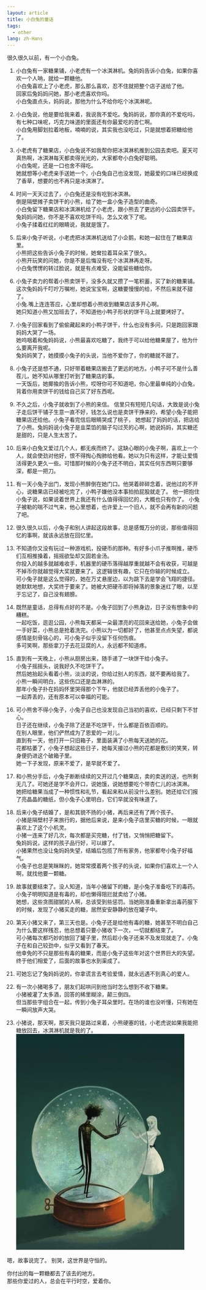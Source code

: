 ```yaml
---
layout: article
title: 小白兔的童话
tags:
  - other
lang: zh-Hans
---
```


很久很久以前，有一个小白兔。

<!--more-->

1. 小白兔有一家糖果铺，小老虎有一个冰淇淋机。兔妈妈告诉小白兔，如果你喜欢一个人呐，就给一颗糖他。  
小白兔喜欢上了小老虎，那么那么喜欢，忍不住就把整个店子送给了他。  
回家后兔妈妈问她，那小老虎喜欢你吗。  
小白兔直点头，妈妈说，那他为什么不给你吃个冰淇淋呢。

2. 小白兔说，他是要给我来着，我说我不爱吃。兔妈妈说，那你真的不爱吃吗，有七种口味呢，巧克力味道的里面还有你最爱吃的杏仁啊。  
小白兔用脚划拉着地板，喃喃的说，其实我也没吃过，只是就想着把糖给他了。

3. 小老虎有了糖果店，小白兔说不如我帮你把冰淇淋机推到公园去卖吧。夏天可真热啊，冰淇淋每天都卖得光光的，大家都夸小白兔好聪明。  
小白兔呢，还是一口也舍不得吃。  
她就想等小老虎亲手送她一个，小白兔自己也没发现，她最爱的口味已经换成了香草，想要的也不再只是冰淇淋了。

4. 时间一天天过去了，小白兔还是没有吃到冰淇淋。  
倒是隔壁摊子卖饼干的小熊，给了她一盒小兔子造型的曲奇。  
小白兔留下糖果店和冰淇淋机给了小老虎，跟小熊去了更远的小公园卖饼干。  
兔妈妈问她，你不是不喜欢吃饼干吗，怎么又收下了呢。  
小兔子揉着红红的眼睛说，我就是饿了。

5. 后来小兔子听说，小老虎把冰淇淋机送给了小企鹅，和她一起住在了糖果店里。  
小熊把这些告诉小兔子的时候，她耷拉着耳朵呆了很久。  
小熊开玩笑的问她，你是不是后悔没有吃个冰淇淋再走呀。  
小白兔愣愣的转过脸说，就是有点难受，没能留些糖给你。

6. 小兔子卖力的帮着小熊卖饼干，没多久就又攒了一笔积蓄，买了新的糖果铺。  
这次兔妈妈千叮咛万嘱咐，她说宝宝啊，这糖要慢慢的给，不然后来就不甜了。  
小兔.嘴上连连答应，心里却想着小熊收到糖果店该多开心啊。  
她只知道小熊又加班去了，不知道他小鸭子形状的饼干马上就要烤好了。

7. 小兔子回家看到了偷偷藏起来的小鸭子饼干，什么也没有多问，只是跑回家跟妈妈大哭了一场。  
她呜咽着和兔妈妈说，小熊最喜欢吃糖了，我终于可以给他糖果屋了，他为什么要离开我呢。  
兔妈妈笑了，她摸摸小兔子的头说，当他不爱你了，你的糖就不甜了。

8. 小兔子还是想不通，只好带着糖果店搬去了更远的地方。小鸭子可不是什么善茬儿，她不知从哪里打听到了糖果店的事。  
一天饭后，她揶揄的告诉小熊，哎呀你可不知道吧，你心里最单纯的小白兔，背着你用卖饼干的钱给自己买了好东西呢。

9. 不久之后，小兔子就收到了小熊的来信。 信里只有短短几句话，大致是说小兔子走后饼干铺子生意一直不好，钱怎么说也是卖饼干挣来的，希望小兔子能把糖果店还给他。小兔子看完信后眼睛哭成了桃子， 她想起了妈妈的话，把店给了小熊。兔妈妈说小兔子是韭菜馅的脑子勾过芡的心啊，她说妈妈，其实糖还是甜的，只是人生太苦了。

10. 后来小白兔又爱过几个人，都无疾而终了。这缺心眼的小兔子啊，喜欢上一个人，就会使劲对他好，恨不得掏心掏肺给他看。她以为只有这样，才能让爱情活得更久更久一些。可惜那时候的小兔子还不明白，其实任何东西啊只要够深，都是一把刀。

11. 有一天小兔子出门，发现小熊醉倒在她门口。他哭着碎碎念着，说他过的不开心，说糖果店已经被吃完了，小鸭子嫌他没本事拍拍屁股就走了。 他一把抱住小兔子说，如果说着世界上我还有什么值得得回忆的，大概也只有你了。 小兔子被勒的喘不过气来，他心里想着，也许爱上一个旧人，就不会再有新的问题了吧。

12. 很久很久以后，小兔子和别人讲起这段故事，总是感慨万分的说，那些值得回忆的事啊，就该永远放在回忆里。

13. 不知道你又没有玩过一种游戏机，投硬币的那种。有好多小爪子推啊推，硬币们互相推搡着，摇摇欲坠却又固若金汤。  
你投入的越多就越难收手，机器里的硬币落得越厚重就越不会有收获，可越是不掉币你就越觉得大奖就要来了。这逻辑很有趣，它只在你输的时候成立。  
可小兔子就是这么觉得的，她在万丈悬崖边，以为跳下去是学会飞翔的捷径。她默默地想，大奖终于要来了。她被大把硬币即将掉落的景象迷红了眼，以至于忘记了，自己没有翅膀。

14. 既然是童话，总得有点好的不是。小兔子回到了小熊身边，日子没有想象中的糟糕。  
一起吃饭，逛逛公园，小熊每天都采一朵最漂亮的花回来送给她，小兔子会做一手好菜，小熊总是抢着洗完。小熊以为一切都好了，他甚至点点失望，都说感情是刻骨铭心的，可小兔子似乎没留下任何伤痕。  
多可笑啊，那些拿刀子去花豆腐的人，永远都不知道疼。

15. 直到有一天晚上，小熊从厨房出来，随手递了一块饼干给小兔子。  
小兔子摇摇头，说我好久不吃饼干了。  
然后她抬起头看着小熊，淡淡的说，你给过别人的东西，就不要再给我了。  
小熊一瞬间明白，这些伤口还是血淋淋的。  
那年小兔子扑在妈妈怀里哭得那个下午，他就已经弄丢他的小兔子了。  
一起弄丢的，还有原本可以幸福的可能。

16. 可小熊舍不得小兔子，小兔子自己也没发现自己当初的喜欢，已经只剩下不甘心。  
日子还在继续，小兔子除了还是不吃饼干，什么都是百依百顺的。  
在别人眼里，他们俨然成为了恩爱的一对儿。  
直到有一天，他打开一只旧箱子，里面装满了小熊每天送她的花。  
花都枯萎了，小兔子想起这些日子，她每天接过小熊的花都是敷衍的笑笑，转身便扔进这个破箱子里。  
她一下子发现，原来不爱了，是早就不爱了。

17. 和小熊分手后，小兔子断断续续的又开过几个糖果店，卖的卖送的送，也所剩无几了。可她还是学不会开口，说她饿，说她想要吃个带杏仁儿的冰淇淋。  
她把给糖果当成了一种惯性和礼节，看起来和从前没什么差别。她还给它们报了亮晶晶的糖纸，但小兔子心里明白，它们早就没有味道了。

18. 后来小兔子结婚了，是和其貌不扬的小猪，再后来还有了两个孩子。  
小猪是隔壁村子来旅行的，据他后来说，是来小兔子店里买糖的时候，一眼就喜欢上了这个小机灵。  
小猪一连来了好几次，每次都是买完糖，付了钱，又悄悄把糖留下。  
兔妈妈说，这样的孩子品行好，可以嫁了。  
小猪果然也没让兔妈妈失望，结婚后包揽了所有家务，他家都夸小兔子好福气。  
小兔子也总是笑眯眯的，她常常摸着两个孩子的头说，如果你们喜欢上一个人啊，就找他要一颗糖。

19. 故事就要结束了。没人知道，当年小猪留下的糖，是小兔子准备吃下的毒药。小兔子明明知道是有毒的，却也懒得阻拦就卖给了小猪。  
她想，这些贪图甜腻的人啊，总该受到些惩罚。当她刚准备重新拿出毒药服下的时候，发现了小猪买走的糖，居然安安静静的放在罐子中。

20. 第天小猪又来了，第三天也是。小兔子还是给他有毒的糖，她甚至不明白自己为什么要这样残忍，他总想着只要小猪收下一次，一切就都结束了。  
可小猪每次都巧妙的放回了罐子里，然后趁小兔子还来不及发现就走了。小兔子在和自己较劲中，似乎又看到了春天。  
他幸免的不只是那些有毒的糖果，而是小兔子这些年对这个世界巨大的失望。终于他们相爱了，后面的故事也水到渠成了。

21. 可她忘记了兔妈妈说的，你拿谎言去考验爱情，就永远遇不到真心的爱人。

22. 有一次小猪喝多了，朋友们起哄问到他当时怎么想到不收下糖果。  
小猪被灌了太多酒，回答的稀里糊涂，颠三倒四。  
但当那些字组合在一起，传到小兔子耳朵里时。在场的谁也没听懂，只有她在一瞬间放声大哭。

23. 小猪说，那天啊，那天我只是路过来着，小熊硬塞的钱，小老虎说如果我能把糖放回去，冰淇淋机就是我的了。
![](https://raw.githubusercontent.com/chen866/chen866.github.io/master/assets/images/2017-12-31-02.jpg)

嗯，故事说完了。 别哭，这世界是守恒的。

你付出的每一颗糖都去了该去的地方。  
那些你爱过的人，总会在平行时空，爱着你。